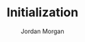 ---
layout: post
tags: ["Swift"]
title: "Initialization"
author: Jordan Morgan
description: "If you're coming from Objective-C or are new to Swift, the way its initialization works can be confusing. Diving into the particulars is a worthwhile effort."
image: /assets/images/logo.png
---